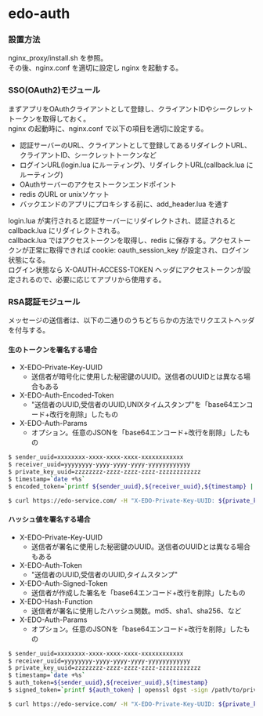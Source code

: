 edo-auth
=======

### 設置方法

nginx_proxy/install.sh を参照。  
その後、nginx.conf を適切に設定し nginx を起動する。  

### SSO(OAuth2)モジュール

まずアプリをOAuthクライアントとして登録し、クライアントIDやシークレットトークンを取得しておく。  
nginx の起動時に、nginx.conf で以下の項目を適切に設定する。  

* 認証サーバーのURL、クライアントとして登録してあるリダイレクトURL、クライアントID、シークレットトークンなど  
* ログインURL(login.lua にルーティング)、リダイレクトURL(callback.lua にルーティング)  
* OAuthサーバーのアクセストークンエンドポイント  
* redis のURL or unixソケット  
* バックエンドのアプリにプロキシする前に、add_header.lua を通す  

login.lua が実行されると認証サーバーにリダイレクトされ、認証されると callback.lua にリダイレクトされる。  
callback.lua ではアクセストークンを取得し、redis に保存する。アクセストークンが正常に取得できれば cookie: oauth_session_key が設定され、ログイン状態になる。  
ログイン状態なら X-OAUTH-ACCESS-TOKEN ヘッダにアクセストークンが設定されるので、必要に応じてアプリから使用する。  

### RSA認証モジュール

メッセージの送信者は、以下の二通りのうちどちらかの方法でリクエストヘッダを付与する。  

#### 生のトークンを署名する場合

* X-EDO-Private-Key-UUID
  * 送信者が暗号化に使用した秘密鍵のUUID。送信者のUUIDとは異なる場合もある
* X-EDO-Auth-Encoded-Token
  * "送信者のUUID,受信者のUUID,UNIXタイムスタンプ"を「base64エンコード+改行を削除」したもの
* X-EDO-Auth-Params
  * オプション。任意のJSONを「base64エンコード+改行を削除」したもの

```sh
$ sender_uuid=xxxxxxxx-xxxx-xxxx-xxxx-xxxxxxxxxxxx
$ receiver_uuid=yyyyyyyy-yyyy-yyyy-yyyy-yyyyyyyyyyyy
$ private_key_uuid=zzzzzzzz-zzzz-zzzz-zzzz-zzzzzzzzzzzz
$ timestamp=`date +%s`
$ encoded_token=`printf ${sender_uuid},${receiver_uuid},${timestamp} | openssl rsautl -sign -inkey /path/to/private.key | openssl base64 | tr -d '\n'`

$ curl https://edo-service.com/ -H "X-EDO-Private-Key-UUID: ${private_key_uuid}" -H "X-EDO-Auth-Encoded-Token: ${encoded_token}" -H "X-EDO-Auth-Params: ..."
```

#### ハッシュ値を署名する場合

* X-EDO-Private-Key-UUID
  * 送信者が署名に使用した秘密鍵のUUID。送信者のUUIDとは異なる場合もある
* X-EDO-Auth-Token
  * "送信者のUUID,受信者のUUID,タイムスタンプ"
* X-EDO-Auth-Signed-Token
  * 送信者が作成した署名を「base64エンコード+改行を削除」したもの
* X-EDO-Hash-Function
  * 送信者が署名に使用したハッシュ関数。md5、sha1、sha256、など
* X-EDO-Auth-Params
  * オプション。任意のJSONを「base64エンコード+改行を削除」したもの

```sh
$ sender_uuid=xxxxxxxx-xxxx-xxxx-xxxx-xxxxxxxxxxxx
$ receiver_uuid=yyyyyyyy-yyyy-yyyy-yyyy-yyyyyyyyyyyy
$ private_key_uuid=zzzzzzzz-zzzz-zzzz-zzzz-zzzzzzzzzzzz
$ timestamp=`date +%s`
$ auth_token=${sender_uuid},${receiver_uuid},${timestamp}
$ signed_token=`printf ${auth_token} | openssl dgst -sign /path/to/private.key -sha256 | openssl base64 | tr -d '\n'`

$ curl https://edo-service.com/ -H "X-EDO-Private-Key-UUID: ${private_key_uuid}" -H "X-EDO-Auth-Token: ${auth_token}" -H "X-EDO-Auth-Signed-Token: ${signed_token}" -H "X-EDO-Hash-Function: sha256" -H "X-EDO-Auth-Params: ..."
```
